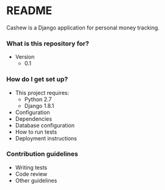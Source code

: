 # README #

Cashew is a Django application for personal money tracking.

### What is this repository for? ###

* Version
    * 0.1

### How do I get set up? ###

* This project requires:
    * Python 2.7
    * Django 1.8.1
* Configuration
* Dependencies
* Database configuration
* How to run tests
* Deployment instructions

### Contribution guidelines ###

* Writing tests
* Code review
* Other guidelines
